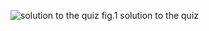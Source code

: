 ![solution to the quiz](https://github.com/masa24/Unit-1/blob/main/quiz_1.jpg)
fig.1 solution to the quiz
